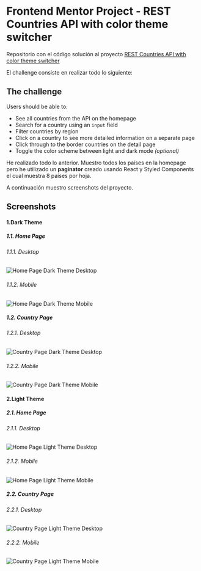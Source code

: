 # Frontend Mentor Project - REST Countries API with color theme switcher

Repositorio con el código solución al proyecto [REST Countries API with color theme switcher](https://www.frontendmentor.io/challenges/rest-countries-api-with-color-theme-switcher-5cacc469fec04111f7b848ca)

El challenge consiste en realizar todo lo siguiente:

## The challenge

Users should be able to:

- See all countries from the API on the homepage
- Search for a country using an `input` field
- Filter countries by region
- Click on a country to see more detailed information on a separate page
- Click through to the border countries on the detail page
- Toggle the color scheme between light and dark mode _(optional)_

He realizado todo lo anterior. Muestro todos los países en la homepage pero he utilizado un **paginator** creado usando React y Styled Components el cual muestra 8 países por hoja.

A continuación muestro screenshots del proyecto.

## Screenshots

#### 1.Dark Theme

##### 1.1. Home Page

###### 1.1.1. Desktop

![Home Page Dark Theme Desktop](./screenshots/home_dark_mode.webp)

###### 1.1.2. Mobile

![Home Page Dark Theme Mobile](./screenshots/home_dark_mobile.webp)

##### 1.2. Country Page

###### 1.2.1. Desktop

![Country Page Dark Theme Desktop](./screenshots/country_page_dark.webp)

###### 1.2.2. Mobile

![Country Page Dark Theme Mobile](./screenshots/country_page_dark_mobile.webp)

#### 2.Light Theme

##### 2.1. Home Page

###### 2.1.1. Desktop

![Home Page Light Theme Desktop](./screenshots/home_light_mode.webp)

###### 2.1.2. Mobile

![Home Page Light Theme Mobile](./screenshots/home_light_mobile.webp)

##### 2.2. Country Page

###### 2.2.1. Desktop

![Country Page Light Theme Desktop](./screenshots/country_page_light.webp)

###### 2.2.2. Mobile

![Country Page Light Theme Mobile](./screenshots/country_page_light_mobile.webp)
